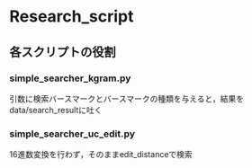 # Research_script

## 各スクリプトの役割

### simple_searcher_kgram.py

引数に検索バースマークとバースマークの種類を与えると，結果をdata/search_resultに吐く

### simple_searcher_uc_edit.py

16進数変換を行わず，そのままedit_distanceで検索
